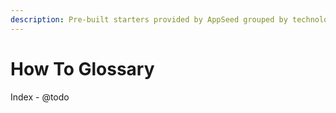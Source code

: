 ```yaml
---
description: Pre-built starters provided by AppSeed grouped by technologies.
---
```


# How To Glossary

Index - @todo
